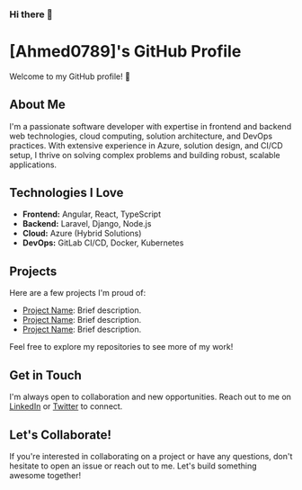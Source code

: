 ### Hi there 👋
# [Ahmed0789]'s GitHub Profile

Welcome to my GitHub profile! 👋

## About Me

I'm a passionate software developer with expertise in frontend and backend web technologies, cloud computing, solution architecture, and DevOps practices. With extensive experience in Azure, solution design, and CI/CD setup, I thrive on solving complex problems and building robust, scalable applications.

## Technologies I Love

- **Frontend:** Angular, React, TypeScript
- **Backend:** Laravel, Django, Node.js
- **Cloud:** Azure (Hybrid Solutions)
- **DevOps:** GitLab CI/CD, Docker, Kubernetes

## Projects

Here are a few projects I'm proud of:

- [Project Name](link): Brief description.
- [Project Name](link): Brief description.
- [Project Name](link): Brief description.

Feel free to explore my repositories to see more of my work!

## Get in Touch

I'm always open to collaboration and new opportunities. Reach out to me on [LinkedIn](linkedin) or [Twitter](twitter) to connect.

## Let's Collaborate!

If you're interested in collaborating on a project or have any questions, don't hesitate to open an issue or reach out to me. Let's build something awesome together!

<!--
**Ahmed0789/Ahmed0789** is a ✨ _special_ ✨ repository because its `README.md` (this file) appears on your GitHub profile.

Here are some ideas to get you started:

- 🔭 I’m currently working on ...
- 🌱 I’m currently learning ...
- 👯 I’m looking to collaborate on ...
- 🤔 I’m looking for help with ...
- 💬 Ask me about ...
- 📫 How to reach me: ...
- 😄 Pronouns: ...
- ⚡ Fun fact: ...
-->
